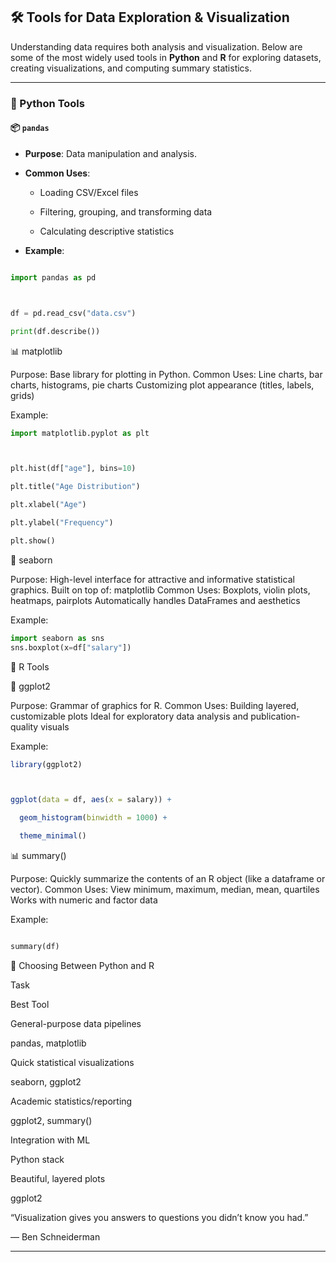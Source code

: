 ## 🛠 Tools for Data Exploration & Visualization



Understanding data requires both analysis and visualization. Below are some of the most widely used tools in **Python** and **R** for exploring datasets, creating visualizations, and computing summary statistics.



---



### 🐍 Python Tools



#### 📦 `pandas`

- **Purpose**: Data manipulation and analysis.

- **Common Uses**:

  - Loading CSV/Excel files

  - Filtering, grouping, and transforming data

  - Calculating descriptive statistics

- **Example**:

```python

import pandas as pd



df = pd.read_csv("data.csv")

print(df.describe())


```






📊 matplotlib


Purpose: Base library for plotting in Python.
Common Uses:
Line charts, bar charts, histograms, pie charts
Customizing plot appearance (titles, labels, grids)

Example:

```python
import matplotlib.pyplot as plt



plt.hist(df["age"], bins=10)

plt.title("Age Distribution")

plt.xlabel("Age")

plt.ylabel("Frequency")

plt.show()

```







🌈 seaborn


Purpose: High-level interface for attractive and informative statistical graphics.
Built on top of: matplotlib
Common Uses:
Boxplots, violin plots, heatmaps, pairplots
Automatically handles DataFrames and aesthetics

Example:

```python
import seaborn as sns
sns.boxplot(x=df["salary"])
```

📐 R Tools




🎨 ggplot2





Purpose: Grammar of graphics for R.
Common Uses:
Building layered, customizable plots
Ideal for exploratory data analysis and publication-quality visuals

Example:

```R
library(ggplot2)



ggplot(data = df, aes(x = salary)) + 

  geom_histogram(binwidth = 1000) +

  theme_minimal()

```



📊 summary()


Purpose: Quickly summarize the contents of an R object (like a dataframe or vector).
Common Uses:
View minimum, maximum, median, mean, quartiles
Works with numeric and factor data

Example:
```python

summary(df)

```


🧭 Choosing Between Python and R



Task

Best Tool

General-purpose data pipelines

pandas, matplotlib

Quick statistical visualizations

seaborn, ggplot2

Academic statistics/reporting

ggplot2, summary()

Integration with ML

Python stack

Beautiful, layered plots

ggplot2


“Visualization gives you answers to questions you didn’t know you had.”

— Ben Schneiderman

---


